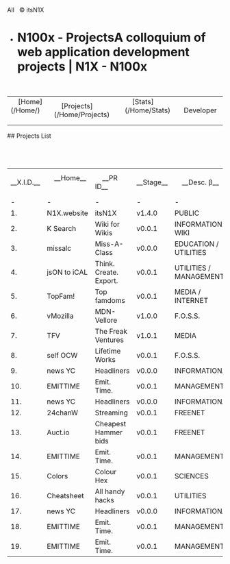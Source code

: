 All
 
 © itsN1X 
 
- # N100x - ProjectsA colloquium of web application development projects | N1X - N100x 



<table> <tr>     <td>     [Home](/Home/)     </td>     <td>     [Projects](/Home/Projects)     </td>          <td>     [Stats](/Home/Stats)     </td>      <td>     Developer     </td></tr> </table> ## Projects List <table>  <tr>     <td>     __X.I.D.__     </td>     <td>     __Home__     </td>     <td>     __PR ID__     </td>          <td>     __Stage__     </td>      <td>     __Desc. β__     </td> </tr>     <tr>     <td>-     </td>     <td>-     </td>     <td>-      </td>          <td>-     </td>      <td>-     </td></tr>           <tr>     <td>1.</td>     <td>N1X.website</td>     <td>itsN1X</td>          <td>v1.4.0</td>      <td>PUBLIC</td></tr> <tr>     <td>2.</td>      <td>K Search</td>      <td>Wiki for Wikis</td>      <td>v0.0.1</td>       <td>INFORMATION / WIKI</td> </tr>     <tr>     <td>3.</td>      <td>missalc</td>      <td>Miss-A-Class</td>      <td>v0.0.0</td>     <td>EDUCATION / UTILITIES</td> </tr><tr>     <td>4.</td>     <td>jsON to iCAL</td>     <td>Think. Create. Export.</td>          <td>v0.0.1</td>      <td>UTILITIES / MANAGEMENT</td></tr> <tr>     <td>5.</td>      <td>TopFam!</td>      <td>Top famdoms</td>      <td>v0.0.1</td>       <td>MEDIA / INTERNET</td> </tr>     <tr>     <td>6.</td>      <td>vMozilla</td>      <td>MDN-Vellore</td>      <td>v1.0.0</td>     <td>F.O.S.S.</td> </tr><tr>     <td>7.</td>      <td>TFV</td>      <td>The Freak Ventures</td>      <td>v1.0.1</td>       <td>MEDIA</td> </tr> <tr>     <td>8.</td>     <td>self OCW</td>     <td>Lifetime Works</td>          <td>v0.0.1</td>      <td>F.O.S.S.</td></tr>      <tr>     <td>9.</td>      <td>news YC</td>      <td>Headliners</td>      <td>v0.0.0</td>     <td>INFORMATIONAL</td> </tr><tr>     <td>10.</td>     <td>EMITTIME</td>     <td>Emit. Time.</td>          <td>v0.0.1</td>      <td>MANAGEMENT</td></tr>  <tr>     <td>11.</td>   <td>news YC</td> <td>Headliners</td> <td>v0.0.0</td> <td>INFORMATIONAL</td> </tr><tr> <td>12.</td><td>24chanW</td>     <td>Streaming</td>          <td>v0.0.1</td>      <td>FREENET</td></tr>  <tr>     <td>13.</td>     <td>Auct.io</td>     <td>Cheapest Hammer bids</td>          <td>v0.0.1</td>   <td>FREENET</td></tr>

<tr> <td>14.</td> <td>EMITTIME</td> <td>Emit. Time.</td> <td>v0.0.1</td> <td>MANAGEMENT</td>
</tr>
<tr> <td>15.</td> <td>Colors</td> <td>Colour Hex</td> <td>v0.0.1</td> <td>SCIENCES</td></tr>
<tr> <td>16.</td> <td>Cheatsheet</td> <td>All handy hacks</td> <td>v0.0.1</td> <td>UTILITIES</td></tr><tr> <td>17.</td> <td>news YC</td> <td>Headliners</td> <td>v0.0.0</td> <td>INFORMATIONAL</td> </tr><tr> <td>18.</td> <td>EMITTIME</td> <td>Emit. Time.</td> <td>v0.0.1</td> <td>MANAGEMENT</td></tr>

 <tr> <td>19.</td> <td>EMITTIME</td> <td>Emit. Time.</td> <td>v0.0.1</td> <td>MANAGEMENT</td></tr>
</table>
